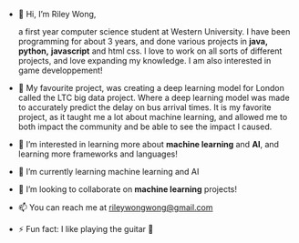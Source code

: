 - 👋 Hi, I’m Riley Wong,
  
  a first year computer science student at Western University.  I have been programming for about 3 years, and done various projects in **java,** **python,** **javascript** and html css.
  I love to work on all sorts of different projects, and love expanding my knowledge.  I am also interested in game developpement!

- 📍 My favourite project, was creating a deep learning model for London called the LTC big data project.  Where a deep learning model was made to accurately predict the delay on bus arrival times.  It is my favorite project, as it taught me a lot about machine learning, and allowed me to both impact the community and be able to see the impact I caused.
- 👀 I’m interested in learning more about **machine learning** and **AI**, and learning more frameworks and languages!
- 🌱 I’m currently learning machine learning and AI
- 💞️ I’m looking to collaborate on **machine learning** projects!
- 📫 You can reach me at rileywongwong@gmail.com
- ⚡ Fun fact: I like playing the guitar 🎸

<!---
RileyWong26/RileyWong26 is a ✨ special ✨ repository because its `README.md` (this file) appears on your GitHub profile.
You can click the Preview link to take a look at your changes.
--->
